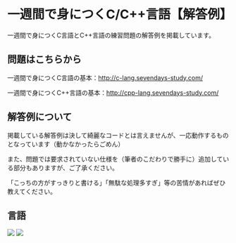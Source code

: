 # 一週間で身につくC/C++言語【解答例】
一週間で身につくC言語とC++言語の練習問題の解答例を掲載しています。

## 問題はこちらから
一週間で身につくC言語の基本：http://c-lang.sevendays-study.com/

一週間で身につくC++言語の基本：http://cpp-lang.sevendays-study.com/

## 解答例について
掲載している解答例は決して綺麗なコードとは言えませんが、一応動作するものとなっています（動かなかったらごめん）

また、問題では要求されていない仕様を（筆者のこだわりで勝手に）追加している部分もありますが、ご了承ください。

「こっちの方がすっきりと書ける」「無駄な処理多すぎ」等の苦情があればぜひ教えてください。

## 言語
![](https://img.shields.io/badge/Program-C%2B%2B-yellow.svg)
![](https://img.shields.io/badge/Program-C-red.svg)
